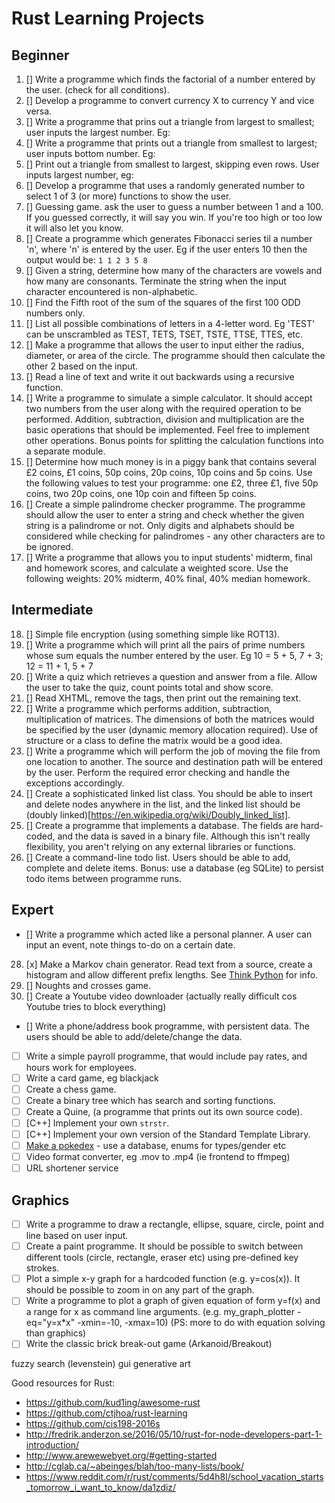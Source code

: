 # Rust Learning Projects

## Beginner

1. [] Write a programme which finds the factorial of a number entered by the user. (check for all conditions).
2. [] Develop a programme to convert currency X to currency Y and vice versa.
3. [] Write a programme that prins out a triangle from largest to smallest; user inputs the largest number. Eg:
4. [] Write a programme that prints out a triangle from smallest to largest; user inputs bottom number. Eg:
5. [] Print out a triangle from smallest to largest, skipping even rows. User inputs largest number, eg:
6. [] Develop a programme that uses a randomly generated number to select 1 of 3 (or more) functions to show the user.
7. [] Guessing game. ask the user to guess a number between 1 and a 100. If you guessed correctly, it will say you win. If you're too high or too low it will also let you know.
8. [] Create a programme which generates Fibonacci series til a number 'n', where 'n' is entered by the user. Eg if the user enters 10 then the output would be: `1 1 2 3 5 8`
9. [] Given a string, determine how many of the characters are vowels and how many are consonants. Terminate the string when the input character encountered is non-alphabetic.
10. [] Find the Fifth root of the sum of the squares of the first 100 ODD numbers only.
11. [] List all possible combinations of letters in a 4-letter word. Eg 'TEST' can be unscrambled as TEST, TETS, TSET, TSTE, TTSE, TTES, etc.
12. [] Make a programme that allows the user to input either the radius, diameter, or area of the circle. The programme should then calculate the other 2 based on the input.
13. [] Read a line of text and write it out backwards using a recursive function.
14. [] Write a programme to simulate a simple calculator. It should accept two numbers from the user along with the required operation to be performed. Addition, subtraction, division and multiplication are the basic operations that should be implemented. Feel free to implement other operations. Bonus points for splitting the calculation functions into a separate module.
15. [] Determine how much money is in a piggy bank that contains several £2 coins, £1 coins, 50p coins, 20p coins, 10p coins and 5p coins. Use the following values to test your programme: one £2, three £1, five 50p  coins, two 20p coins, one 10p coin and fifteen 5p coins.
16. [] Create a simple palindrome checker programme. The programme should allow the user to enter a string and check whether the given string is a palindrome or not. Only digits and alphabets should be considered while checking for palindromes - any other characters are to be ignored.
17. [] Write a programme that allows you to input students' midterm, final and homework scores, and calculate a weighted score. Use the following weights: 20% midterm, 40% final, 40% median homework.

## Intermediate

18. [] Simple file encryption (using something simple like ROT13).
19. [] Write a programme which will print all the pairs of prime numbers whose sum equals the number entered by the user. Eg 10 = 5 + 5, 7 + 3; 12 = 11 + 1, 5 + 7
20. [] Write a quiz which retrieves a question and answer from a file. Allow the user to take the quiz, count points total and show score.
21. [] Read XHTML, remove the tags, then print out the remaining text.
22. [] Write a programme which performs addition, subtraction, multiplication of matrices. The dimensions of both the matrices would be specified by the user (dynamic memory allocation required). Use of structure or a class to define the matrix would be a good idea.
23. [] Write a programme which will perform the job of moving the file from one location to another. The source and destination path will be entered by the user. Perform the required error checking and handle the exceptions accordingly.
24. [] Create a sophisticated linked list class. You should be able to insert and delete nodes anywhere in the list, and the linked list should be (doubly linked)[https://en.wikipedia.org/wiki/Doubly_linked_list]. 
25. [] Create a programme that implements a database. The fields are hard-coded, and the data is saved in a binary file. Although this isn't really flexibility, you aren't relying on any external libraries or functions.
26. [] Create a command-line todo list. Users should be able to add, complete and delete items. Bonus: use a database (eg SQLite) to persist todo items between programme runs.

## Expert

- [] Write a programme which acted like a personal planner. A user can input an event, note things to-do on a certain date.
28. [x] Make a Markov chain generator. Read text from a source, create a histogram and allow different prefix lengths. See [Think Python](http://greenteapress.com/thinkpython2/html/thinkpython2014.html#sec159) for info.
29. [] Noughts and crosses game.
30. [] Create a Youtube video downloader (actually really difficult cos Youtube tries to block everything)
- [] Write a phone/address book programme, with persistent data. The users should be able to add/delete/change the data.
- [ ] Write a simple payroll programme, that would include pay rates, and hours work for employees.
- [ ] Write a card game, eg blackjack
- [ ] Create a chess game.
- [ ] Create a binary tree which has search and sorting functions.
- [ ] Create a Quine, (a programme that prints out its own source code).
- [ ] [C++] Implement your own `strstr`.
- [ ] [C++] Implement your own version of the Standard Template Library.
- [ ] [Make a pokedex](http://codereview.stackexchange.com/questions/135293/basic-pokedex-in-c) - use a database, enums for types/gender etc
- [ ] Video format converter, eg .mov to .mp4 (ie frontend to ffmpeg)
- [ ] URL shortener service

## Graphics

- [ ] Write a programme to draw a rectangle, ellipse, square, circle, point and line based on user input.
- [ ] Create a paint programme. It should be possible to switch between different tools (circle, rectangle, eraser etc) using pre-defined key strokes.
- [ ] Plot a simple x-y graph for a hardcoded function (e.g. y=cos(x)). It should be possible to zoom in on any part of the graph.
- [ ] Write a programme to plot a graph of given equation of form y=f(x) and a range for x as command line arguments. (e.g. my_graph_plotter -eq="y=x*x" -xmin=-10, -xmax=10) (PS: more to do with equation solving than graphics)
- [ ] Write the classic brick break-out game (Arkanoid/Breakout)

fuzzy search (levenstein)
gui
generative art

Good resources for Rust:
- https://github.com/kud1ing/awesome-rust
- https://github.com/ctjhoa/rust-learning
- https://github.com/cis198-2016s
- http://fredrik.anderzon.se/2016/05/10/rust-for-node-developers-part-1-introduction/
- http://www.arewewebyet.org/#getting-started
- http://cglab.ca/~abeinges/blah/too-many-lists/book/
- https://www.reddit.com/r/rust/comments/5d4h8l/school_vacation_starts_tomorrow_i_want_to_know/da1zdiz/
